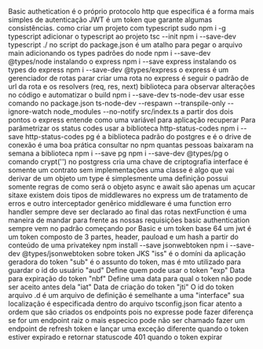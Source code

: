 Basic authetication é o próprio protocolo http que especifica é a forma mais simples de autenticação
JWT é um token que garante algumas consistências.
como criar um projeto com typescript 
sudo npm i -g typescript
adicionar o typescript ao projeto 
tsc --init
npm i --save-dev typescript
./ no script do package.json é um atalho para pegar o arquivo main
adicionando os types padrões do node
npm i --save-dev @types/node
instalando o express
npm i --save express
instalando os types do express
npm i --save-dev @types/express
o express é um gerenciador de rotas
parar criar uma rota no express é seguir o padrão de url da rota e os resolvers (req, res, next)
biblioteca para observar alterações no código e automatizar o build
npm i --save-dev ts-node-dev
usar esse comando no package.json ts-node-dev --respawn --transpile-only --ignore-watch node_modules --no-notify src/index.ts
a partir dos dois pontos o express entende como uma variável para aplicação recuperar
Para parâmetrizar os status codes usar a biblioteca http-status-codes
npm i --save http-status-codes
pg é a biblioteca padrão do postgres e é o drive de conexão
é uma boa prática consultar no npm quantas pessoas baixaram na semana a biblioteca
npm i --save pg
npm i --save-dev @types/pg
o comando crypt('') no postgress cria uma chave de criptografia
interface é somente um contrato sem implementações
uma classe é algo que vai derivar de um objeto
um type é simplesmente uma definição possui somente regras de como será o objeto
async e await são apenas um açucar sitaxe
existem dois tipos de middlewares no express um de tratamento de erros e outro interceptador genêrico
middleware é uma function
erro handler sempre deve ser declarado ao final das rotas
nextFunction é uma maneira de mandar para frente as nossas requisições
basic authentication sempre vem no padrão começando por Basic e um token base 64
um jwt é um token composto de 3 partes, header, pauload e um hash a partir do conteúdo de uma privatekey
npm install --save jsonwebtoken
npm i --save-dev @types/jsonwebtoken
sobre token JKS
"iss" é o domíni da aplicação geradora do token
"sub" é o assunto do token, mas é mto utilizado para guardar o id do usuário
"aud" Define quem pode usar o token
"exp" Data para expiração do token
"nbf" Define uma data para qual o token não pode ser aceito antes dela
"iat" Data de criação do token
"jti" O id do token
arquivo .d é um arquivo de definição é semelhante a uma "interface" sua localização é especificada dentro do arquivo tsconfig.json
ficar atento a ordem que são criados os endpoints pois no expresse pode fazer diferença se for um endpoint raiz o mais especico pode não ser chamado
fazer um endpoint de refresh token e lançar uma exceção diferente quando o token estiver expirado e retornar statuscode 401 quando o token expirar